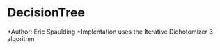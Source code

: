 DecisionTree
============

*Author: Eric Spaulding
*Implentation uses the Iterative Dichotomizer 3 algorithm
